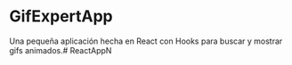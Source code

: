 # GifExpertApp

Una pequeña aplicación hecha en React con Hooks para buscar y mostrar gifs animados.#   R e a c t A p p N  
 